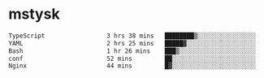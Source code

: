 # mstysk

<!--START_SECTION:waka-->

```txt
TypeScript                 3 hrs 38 mins   ████████▒░░░░░░░░░░░░░░░░   33.95 %
YAML                       2 hrs 25 mins   █████▓░░░░░░░░░░░░░░░░░░░   22.66 %
Bash                       1 hr 26 mins    ███▒░░░░░░░░░░░░░░░░░░░░░   13.50 %
conf                       52 mins         ██░░░░░░░░░░░░░░░░░░░░░░░   08.09 %
Nginx                      44 mins         █▓░░░░░░░░░░░░░░░░░░░░░░░   06.93 %
```

<!--END_SECTION:waka-->
